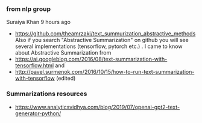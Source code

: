 ### from nlp group
Suraiya Khan  9 hours ago
- https://github.com/theamrzaki/text_summurization_abstractive_methods
Also if you search "Abstractive Summarization" on github you will see several implementations  (tensorflow, pytorch etc.) . I came to know about Abstractive Summarization from
- https://ai.googleblog.com/2016/08/text-summarization-with-tensorflow.html and
- http://pavel.surmenok.com/2016/10/15/how-to-run-text-summarization-with-tensorflow (edited)

### Summarizations resources
- https://www.analyticsvidhya.com/blog/2019/07/openai-gpt2-text-generator-python/
